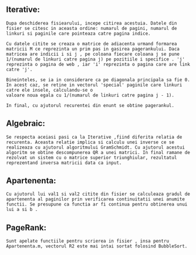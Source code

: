 <h2>Iterative:</h2>

	Dupa deschiderea fisiearului, incepe citirea acestuia. Datele din fisier se citesc in aceasta ordine: numarul de pagini, numarul de linkuri si paginile care pointeaza catre pagina indice.
	
	Cu datele citite se creaza o matrice de adiacenta urmand formarea matricii M ce reprezinta un prim pas in gasirea pagerankului. Daca matricea are indicii i si j , pe coloana fiecare coloana j se pune 1/(numarul de linkuri catre pagina j) pe pozitiile i specifice . 'j' reprezinta o pagina de web , iar 'i' reprezinta o pagina care are link catre 'j'. 

	Bineinteles, se ia in considerare ca pe diagonala principala sa fie 0. In acest caz, se retine in vectorul 'special' paginile care linkuri catre ele insele, calculandu-se o 
	valoare noua egala cu 1/(numarul de linkuri catre pagina j - 1).
	
	In final, cu ajutorul recurentei din enunt se obtine pagerankul.

<h2>Algebraic:</h2>

	Se respecta aceiasi pasi ca la Iterative ,fiind diferita relatia de recurenta. Aceasta relatie implica si calculu unei inverse ce se realizeaza cu ajutorul algoritmului GramSchmidt. Cu ajutorul acestui algoritm se obtine descompunerea QR a unei matrici. In final ramane de rezolvat un sistem cu o matrice superior triunghiular, rezultatul reprezentand inversa matricii data ca input.

<h2>Apartenenta:</h2>

	Cu ajutorul lui val1 si val2 citite din fisier se calculeaza gradul de apartenenta al paginilor prin verificarea continuitatii unei anumite functii. Se presupune ca functia ar fi continua pentru obtinerea unui lui a si b .

<h2>PageRank:</h2>
	
	Sunt apelate functiile pentru scrierea in fisier , insa pentru Apartenenta.m, vectorul R2 este mai intai sortat folosind BubbleSort. 
